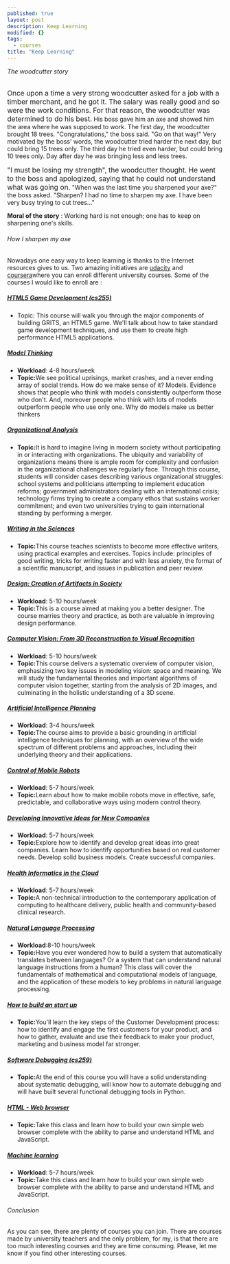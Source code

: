 ```yaml
---
published: true
layout: post
description: Keep Learning
modified: {}
tags: 
  - courses
title: "Keep Learning"
---
```


<h6 style="margin-top: 0;">The woodcutter story</h6>
<span style="font-size: medium;">Once upon a time a very strong woodcutter asked for a job with a timber merchant, and he got it. The salary was really good and so were the work conditions. For that reason, the woodcutter was determined to do his best.</span>
His boss gave him an axe and showed him the area where he was supposed to work. The first day, the woodcutter brought 18 trees. "Congratulations," the boss said. "Go on that way!" Very motivated by the boss' words, the woodcutter tried harder the next day, but could bring 15 trees only. The third day he tried even harder, but could bring 10 trees only. Day after day he was bringing less and less trees.

<!-- more -->

<span style="font-size: medium;"><!--more-->"I must be losing my strength", the woodcutter thought. He went to the boss and apologized, saying that he could not understand what was going on.</span> "When was the last time you sharpened your axe?" the boss asked. "Sharpen? I had no time to sharpen my axe. I have been very busy trying to cut trees..."

<strong>Moral of the story</strong> : Working hard is not enough; one has to keep on sharpening one's skills.
<h6>How I sharpen my axe</h6>
Nowadays one easy way to keep learning is thanks to the Internet resources gives to us. Two amazing initiatives are <a title="udacity" href="http://www.udacity.com" target="_blank">udacity</a> and <a title="coursera" href="https://www.coursera.org" target="_blank">coursera</a>where you can enroll different university courses. Some of the courses I would like to enroll are :
<h5><a title="HTML5 Game Development (cs255)" href="http://www.udacity.com/overview/Course/cs255/CourseRev/1?utm_source=udacity&amp;utm_medium=newsletter&amp;utm_campaign=october" target="_blank">HTML5 Game Development (cs255)</a></h5>
<ul>
	<li>Topic: This course will walk you through the major components of building GRITS, an HTML5 game. We'll talk about how to take standard game development techniques, and use them to create high performance HTML5 applications.</li>
</ul>
<h5><a title="Model Thinking" href="https://www.coursera.org/course/modelthinking" target="_blank">Model Thinking</a></h5>
<ul>
	<li><strong>Workload</strong>: 4-8 hours/week</li>
	<li><strong>Topic:</strong>We see political uprisings, market crashes, and a never ending array of social trends. How do we make sense of it? Models. Evidence shows that people who think with models consistently outperform those who don't. And, moreover people who think with lots of models outperform people who use only one. Why do models make us better thinkers</li>
</ul>
<h5><a title="Organizational Analysis" href="https://www.coursera.org/course/organalysis" target="_blank">Organizational Analysis</a></h5>
<ul>
	<li><strong>Topic:</strong>It is hard to imagine living in modern society without participating in or interacting with organizations. The ubiquity and variability of organizations means there is ample room for complexity and confusion in the organizational challenges we regularly face. Through this course, students will consider cases describing various organizational struggles: school systems and politicians attempting to implement education reforms; government administrators dealing with an international crisis; technology firms trying to create a company ethos that sustains worker commitment; and even two universities trying to gain international standing by performing a merger.</li>
</ul>
<h5><a title="Writing in the Sciences" href="https://www.coursera.org/course/sciwrite" target="_blank">Writing in the Sciences</a></h5>
<ul>
	<li><strong>Topic:</strong>This course teaches scientists to become more effective writers, using practical examples and exercises. Topics include: principles of good writing, tricks for writing faster and with less anxiety, the format of a scientific manuscript, and issues in publication and peer review.</li>
</ul>
<h5><a title="Design: Creation of Artifacts in Society" href="https://www.coursera.org/course/design" target="_blank">Design: Creation of Artifacts in Society</a></h5>
<ul>
	<li><strong>Workload</strong>: 5-10 hours/week</li>
	<li><strong>Topic:</strong>This is a course aimed at making you a better designer. The course marries theory and practice, as both are valuable in improving design performance.</li>
</ul>
<h5><a title="Computer Vision: From 3D Reconstruction to Visual Recognition" href="https://www.coursera.org/course/computervision" target="_blank">Computer Vision: From 3D Reconstruction to Visual Recognition</a></h5>
<ul>
	<li><strong>Workload</strong>: 5-10 hours/week</li>
	<li><strong>Topic:</strong>This course delivers a systematic overview of computer vision, emphasizing two key issues in modeling vision: space and meaning. We will study the fundamental theories and important algorithms of computer vision together, starting from the analysis of 2D images, and culminating in the holistic understanding of a 3D scene.</li>
</ul>
<h5><a title="Artificial Intelligence Planning" href="https://www.coursera.org/course/aiplan" target="_blank">Artificial Intelligence Planning</a></h5>
<ul>
	<li><strong>Workload</strong>: 3-4 hours/week</li>
	<li><strong>Topic:</strong>The course aims to provide a basic grounding in artificial intelligence techniques for planning, with an overview of the wide spectrum of different problems and approaches, including their underlying theory and their applications.</li>
</ul>
<h5><a title="Control of Mobile Robots" href="https://www.coursera.org/course/conrob" target="_blank">Control of Mobile Robots</a></h5>
<ul>
	<li><strong>Workload</strong>: 5-7 hours/week</li>
	<li><strong>Topic:</strong>Learn about how to make mobile robots move in effective, safe, predictable, and collaborative ways using modern control theory.</li>
</ul>
<h5><a title="Developing Innovative Ideas for New Companies" href="https://www.coursera.org/course/innovativeideas" target="_blank">Developing Innovative Ideas for New Companies</a></h5>
<ul>
	<li><strong>Workload</strong>: 5-7 hours/week</li>
	<li><strong>Topic:</strong>Explore how to identify and develop great ideas into great companies. Learn how to identify opportunities based on real customer needs. Develop solid business models. Create successful companies.</li>
</ul>
<h5><a title="Health Informatics in the Cloud" href="href=" target="_blank">Health Informatics in the Cloud</a></h5>
<ul>
	<li><strong>Workload</strong>: 5-7 hours/week</li>
	<li><strong>Topic:</strong>A non-technical introduction to the contemporary application of computing to healthcare delivery, public health and community-based clinical research.</li>
</ul>
<h5><a title="Natural Language Processing" href="href=" target="_blank">Natural Language Processing</a></h5>
<ul>
	<li><strong>Workload</strong>:8-10 hours/week</li>
	<li><strong>Topic:</strong>Have you ever wondered how to build a system that automatically translates between languages? Or a system that can understand natural language instructions from a human? This class will cover the fundamentals of mathematical and computational models of language, and the application of these models to key problems in natural language processing.</li>
</ul>
<h5><a title="How to build an start up" href="href=" target="_blank">How to build an start up</a></h5>
<ul>
	<li><strong>Topic:</strong>You'll learn the key steps of the Customer Development process: how to identify and engage the first customers for your product, and how to gather, evaluate and use their feedback to make your product, marketing and business model far stronger.</li>
</ul>
<h5><a title="Software Debugging (cs259)" href="http://www.udacity.com/overview/Course/cs259/CourseRev/1" target="_blank">Software Debugging (cs259)</a></h5>
<ul>
	<li><strong>Topic:</strong>At the end of this course you will have a solid understanding about systematic debugging, will know how to automate debugging and will have built several functional debugging tools in Python.</li>
</ul>
<h5><a title="HTML - Web browser" href="http://www.udacity.com/overview/Course/cs262/CourseRev/apr2012" target="_blank">HTML - Web browser</a></h5>
<ul>
	<li><strong>Topic:</strong>Take this class and learn how to build your own simple web browser complete with the ability to parse and understand HTML and JavaScript.</li>
</ul>
<h5><a title="Machine learning" href="https://www.coursera.org/course/machlearning" target="_blank">Machine learning</a></h5>
<ul>
	<li><strong>Workload</strong>: 5-7 hours/week</li>
	<li><strong>Topic:</strong>Take this class and learn how to build your own simple web browser complete with the ability to parse and understand HTML and JavaScript.</li>
</ul>
<h6>Conclusion</h6>
As you can see, there are plenty of courses you can join. There are courses made by university teachers and the only problem, for my, is that there are too much interesting courses and they are time consuming. Please, let me know if you find other interesting courses.
